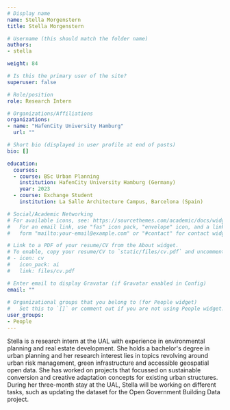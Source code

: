 ```yaml
---
# Display name
name: Stella Morgenstern
title: Stella Morgenstern

# Username (this should match the folder name)
authors:
- stella

weight: 84

# Is this the primary user of the site?
superuser: false

# Role/position
role: Research Intern

# Organizations/Affiliations
organizations:
- name: "HafenCity University Hamburg"
  url: ""

# Short bio (displayed in user profile at end of posts)
bio: []

education:
  courses:
  - course: BSc Urban Planning
    institution: HafenCity University Hamburg (Germany)
    year: 2023
  - course: Exchange Student
    institution: La Salle Architecture Campus, Barcelona (Spain)

# Social/Academic Networking
# For available icons, see: https://sourcethemes.com/academic/docs/widgets/#icons
#   For an email link, use "fas" icon pack, "envelope" icon, and a link in the
#   form "mailto:your-email@example.com" or "#contact" for contact widget.

# Link to a PDF of your resume/CV from the About widget.
# To enable, copy your resume/CV to `static/files/cv.pdf` and uncomment the lines below.  
# - icon: cv
#   icon_pack: ai
#   link: files/cv.pdf

# Enter email to display Gravatar (if Gravatar enabled in Config)
email: ""
  
# Organizational groups that you belong to (for People widget)
#   Set this to `[]` or comment out if you are not using People widget.  
user_groups:
- People
---
```


Stella is a research intern at the UAL with experience in environmental planning and real estate development.
She holds a bachelor's degree in urban planning and her research interest lies in topics revolving around urban risk management, green infrastructure and accessible geospatial open data.
She has worked on projects that focussed on sustainable conversion and creative adaptation concepts for existing urban structures.
During her three-month stay at the UAL, Stella will be working on different tasks, such as updating the dataset for the Open Government Building Data project.
